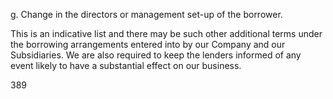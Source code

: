 g. Change in the directors or management set-up of the borrower.

This is an indicative list and there may be such other additional terms under the borrowing arrangements entered into by our Company and our Subsidiaries. We are also required to keep the lenders informed of any event likely to have a substantial effect on our business.

389